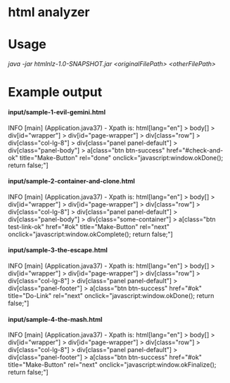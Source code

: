 # html analyzer
# Usage
_java -jar htmlnlz-1.0-SNAPSHOT.jar \<originalFilePath> \<otherFilePath>_

# Example output
#### input/sample-1-evil-gemini.html
INFO [main] (Application.java37) - Xpath is: html[lang="en"] > body[] > div[id="wrapper"] > div[id="page-wrapper"] > div[class="row"] > div[class="col-lg-8"] > div[class="panel panel-default"] > div[class="panel-body"] > a[class="btn btn-success" href="#check-and-ok" title="Make-Button" rel="done" onclick="javascript:window.okDone(); return false;"]

#### input/sample-2-container-and-clone.html
INFO [main] (Application.java37) - Xpath is: html[lang="en"] > body[] > div[id="wrapper"] > div[id="page-wrapper"] > div[class="row"] > div[class="col-lg-8"] > div[class="panel panel-default"] > div[class="panel-body"] > div[class="some-container"] > a[class="btn test-link-ok" href="#ok" title="Make-Button" rel="next" onclick="javascript:window.okComplete(); return false;"]

#### input/sample-3-the-escape.html
INFO [main] (Application.java37) - Xpath is: html[lang="en"] > body[] > div[id="wrapper"] > div[id="page-wrapper"] > div[class="row"] > div[class="col-lg-8"] > div[class="panel panel-default"] > div[class="panel-footer"] > a[class="btn btn-success" href="#ok" title="Do-Link" rel="next" onclick="javascript:window.okDone(); return false;"]

#### input/sample-4-the-mash.html
INFO [main] (Application.java37) - Xpath is: html[lang="en"] > body[] > div[id="wrapper"] > div[id="page-wrapper"] > div[class="row"] > div[class="col-lg-8"] > div[class="panel panel-default"] > div[class="panel-footer"] > a[class="btn btn-success" href="#ok" title="Make-Button" rel="next" onclick="javascript:window.okFinalize(); return false;"]
